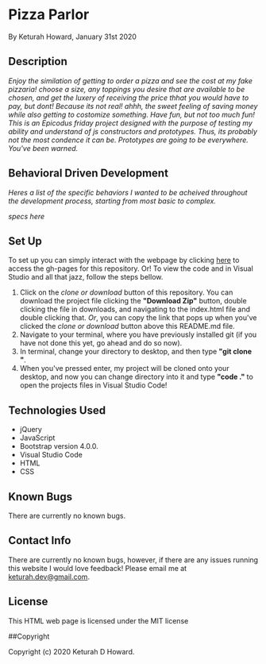 # Pizza Parlor
By Keturah Howard, January 31st 2020

## Description
  
*Enjoy the similation of getting to order a pizza and see the cost at my fake pizzaria! choose a size, any toppings you desire that are available to be chosen, and get the luxery of receiving the price thhat you would have to pay, but dont! Because its not real! ahhh, the sweet feeling of saving money while also getting to costomize something. Have fun, but not too much fun!*
*This is an Epicodus friday project designed with the purpose of testing my ability and understand of js constructors and prototypes. Thus, its probably not the most condence it can be. Prototypes are going to be everywhere. You've been warned.*

## Behavioral Driven Development
  *Heres a list of the specific behaviors I wanted to be acheived throughout the development process, starting from most basic to complex.*

*specs here*

## Set Up 
  To set up you can simply interact with the webpage by clicking [here](https://keturahdev.github.io//) to access the gh-pages for this repository. Or! To view the code and in Visual Studio and all that jazz, follow the steps bellow. 
  1. Click on the *clone or download* button of this repository. You can download the project file clicking the **"Download Zip"** button, double clicking the file in downloads, and navigating to the index.html file and double clicking that. *Or*, you can copy the link that pops up when you've clicked the *clone or download* button above this README.md file.
  2. Navigate to your terminal, where you have previously installed git (if you have not done this yet, go ahead and do so now).
  3. In terminal, change your directory to desktop, and then type **"git clone "**.
  4. When you've pressed enter, my project will be cloned onto your desktop, and now you can change directory into it and type **"code ."** to open the projects files in Visual Studio Code!

## Technologies Used
* jQuery
* JavaScript
* Bootstrap version 4.0.0.
* Visual Studio Code
* HTML
* CSS

## Known Bugs
There are currently no known bugs.

## Contact Info 
There are currently no known bugs, however, if there are any issues running this website I would love feedback! Please email me at keturah.dev@gmail.com.

## License

This HTML web page is licensed under the MIT license

##Copyright

Copyright (c) 2020 Keturah D Howard.